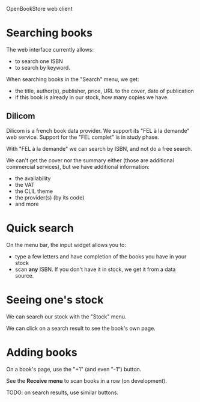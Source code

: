 OpenBookStore web client


# Searching books

The web interface currently allows:

- to search one ISBN
- to search by keyword.

When searching books in the "Search" menu, we get:

- the title, author(s), publisher, price, URL to the cover, date of publication
- if this book is already in our stock, how many copies we have.

## Dilicom

Dilicom is a french book data provider. We support its "FEL à la demande" web service. Support for the "FEL complet" is in study phase.

With "FEL à la demande" we can search by ISBN, and not do a free search.

We can't get the cover nor the summary either (those are additional commercial services), but we have additional information:

- the availability
- the VAT
- the CLIL theme
- the provider(s) (by its code)
- and more

# Quick search

On the menu bar, the input widget allows you to:

- type a few letters and have completion of the books you have in your stock
- scan **any** ISBN. If you don't have it in stock, we get it from a data source.


# Seeing one's stock

We can search our stock with the "Stock" menu.

We can click on a search result to see the book's own page.


# Adding books

On a book's page, use the "+1" (and even "-1") button.

See the **Receive menu** to scan books in a row (on development).

TODO: on search results, use similar buttons.
